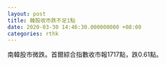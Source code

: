 ```yaml
---
layout: post
title: 韓股收市跌不足1點
date: 2020-03-30 14:46:30.000000000 +08:00
categories: rthk
---
```


南韓股市微跌。首爾綜合指數收市報1717點，跌0.61點。
